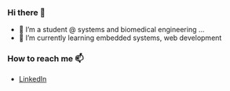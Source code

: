 ### Hi there 👋
- 👯 I’m a student @ systems and biomedical engineering ...
- 🔭  I’m currently learning embedded systems, web development

### How to reach me 📫
- [LinkedIn](https://www.linkedin.com/in/ahmed-kamal-a34353217/) 
